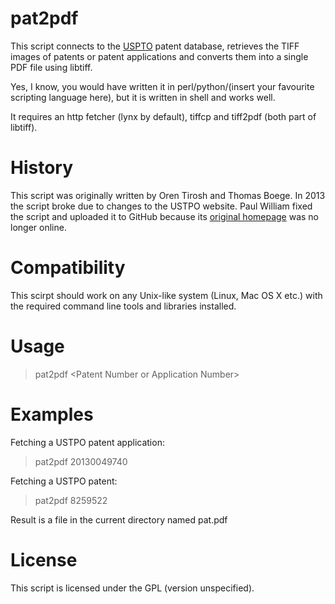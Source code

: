 pat2pdf
=======

This script connects to the [USPTO](http://patft.uspto.gov/) patent database, retrieves the TIFF images of patents or patent applications and converts them into a single PDF file using libtiff.

Yes, I know, you would have written it in perl/python/(insert your favourite scripting language here), but it is written in shell and works well.

It requires an http fetcher (lynx by default), tiffcp and tiff2pdf (both part of libtiff).

History
======

This script was originally written by Oren Tirosh and Thomas Boege. In 2013 the script broke due to changes to the USTPO website. Paul William fixed the script and uploaded it to GitHub because its [original homepage](http://www.tothink.com/pat2pdf) was no longer online.

Compatibility
=====

This scirpt should work on any Unix-like system (Linux, Mac OS X etc.) with the required command line tools and libraries installed.

Usage
====

> pat2pdf &lt;Patent Number or Application Number&gt;

Examples
===

Fetching a USTPO patent application:

> pat2pdf 20130049740

Fetching a USTPO patent:

> pat2pdf 8259522

Result is a file in the current directory named pat<patnum>.pdf

License
======

This script is licensed under the GPL (version unspecified).
